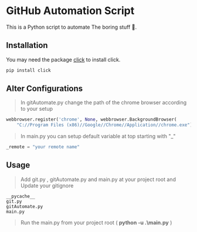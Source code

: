# GitHub Automation Script

This is a Python script to automate The boring stuff 🚀.

## Installation

You may need the package [click](https://pypi.org/project/click/) to install click.

```bash
pip install click
```

## Alter Configurations

> In gitAutomate.py change the path of the chrome browser according to your setup

```python
webbrowser.register('chrome', None, webbrowser.BackgroundBrowser(
    "C://Program Files (x86)//Google//Chrome//Application//chrome.exe"))
```

> In main.py you can setup default variable at top starting with "\_"

```python
_remote = "your remote name"
```

## Usage

> Add git.py , gitAutomate.py and main.py at your project root and Update your gitignore

```
__pycache__
git.py
gitAutomate.py
main.py
```

> Run the main.py from your project root ( **python -u .\main.py** )
